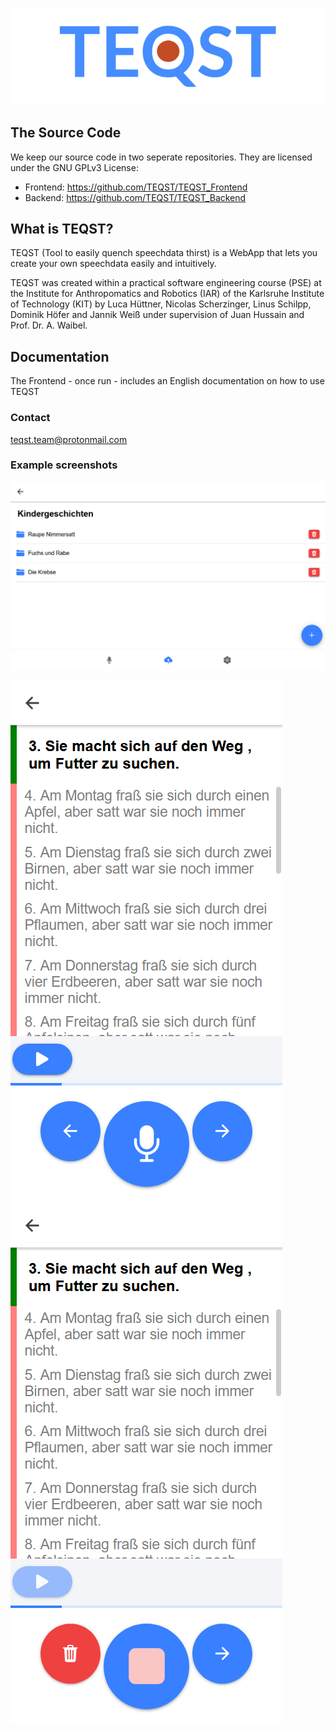![Logo](images/Logo_landscape.png)

## The Source Code

We keep our source code in two seperate repositories. They are licensed under the GNU GPLv3 License:

* Frontend: https://github.com/TEQST/TEQST_Frontend
* Backend: https://github.com/TEQST/TEQST_Backend

## What is TEQST?

TEQST (Tool to easily quench speechdata thirst) is a WebApp that lets you create your own speechdata easily and intuitively.

TEQST was created within a practical software engineering course (PSE) at the Institute for Anthropomatics and Robotics (IAR) of the Karlsruhe Institute of Technology (KIT) by Luca Hüttner, Nicolas Scherzinger, Linus Schilpp, Dominik Höfer and Jannik Weiß under supervision of Juan Hussain and Prof. Dr. A. Waibel.

## Documentation

The Frontend - once run - includes an English documentation on how to use TEQST

### Contact

teqst.team@protonmail.com

### Example screenshots

![Logo](images/Screenshot_folders.png)

![Logo](images/Screenshot_phone_text.png) &emsp;&emsp; ![Logo](images/Screenshot_phone_text_rec.png)


